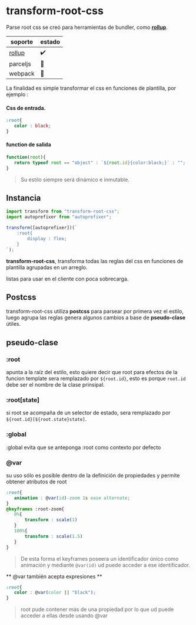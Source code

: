 # transform-root-css

Parse root css se creó para herramientas de bundler, como [**rollup**](http://rollupjs.org).

| soporte |estado|
|---------|------|
| [rollup](https://github.com/UpperCod/transform-root-css/tree/master/libs/rollup) |✔️|
| parceljs | 👷 |
| webpack | 👷 |

La finalidad es simple transformar el css en funciones de plantilla, por ejemplo :

#### Css de entrada.
```css
:root{
   color : black;
}
```
#### function de salida
```js
function(root){
   return typeof root == "object" : `${root.id}{color:black;}` : "";
}
```
> Su estilo siempre será  dinámico e inmutable.

## Instancia

```js
import transform from "transform-root-css";
import autoprefixer from "autoprefixer";

transform([autoprefixer])(`
    :root{
        display : flex;
    }
`);
```

**transform-root-css**, transforma todas las reglas del css en funciones de plantilla agrupadas en un arreglo.

listas para usar en el cliente con poca sobrecarga.

## Postcss

transform-root-css  utiliza **postcss** para parsear por primera vez el estilo, luego agrupa las reglas genera algunos cambios a base de **pseudo-clase** útiles.

## pseudo-clase

### :root

apunta a la raíz del estilo, esto quiere decir que root para efectos de la funcion template sera remplazado por `${root.id}`, esto es porque  `root.id` debe ser el nombre de la clase prinsipal.

### :root[state]

si root se acompaña de un selector de estado, sera remplazado por `${root.id}[${root.state}state]`.

### :global

:global evita que se anteponga :root como contexto por defecto

### @var

su uso sólo es posible dentro de la definición de propiedades y permite obtener atributos de root

```css
:root{
   animation : @var(id)-zoom 1s ease alternate;
}
@keyframes :root-zoom{
   0%{
       transform : scale(1)
   }
   100%{
       transform : scale(1.5)
   }
}
```
> De esta forma el keyframes poseera un identificador único como animación y mediante `@var(id)` ud puede acceder a ese identificador.

** @var también acepta expresiones **

```css
:root{
   color : @var(color || "black");
}
```
> root pude contener más de una propiedad por lo que ud puede acceder a ellas desde usando @var